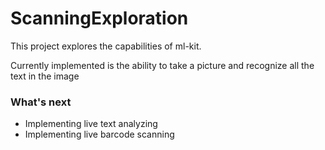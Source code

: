 # ScanningExploration

This project explores the capabilities of ml-kit.

Currently implemented is the ability to take a picture and recognize all the text in the image

### What's next
- Implementing live text analyzing
- Implementing live barcode scanning
